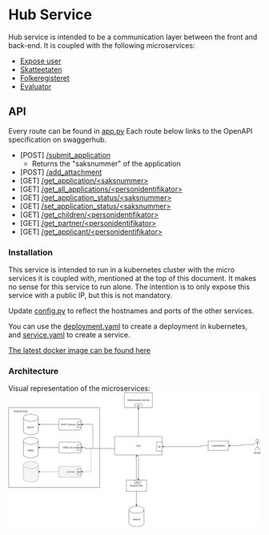 # Hub Service

Hub service is intended to be a communication layer between the front and back-end.
It is coupled with the following microservices:
* [Expose user](https://github.com/Digihelgeland-Sommercamp/exposeUser)
* [Skatteetaten](https://github.com/Digihelgeland-Sommercamp/skatteservice)
* [Folkeregisteret](https://github.com/Digihelgeland-Sommercamp/fregService)
* [Evaluator](https://github.com/Digihelgeland-Sommercamp/evaluator)

## API
Every route can be found in [app.py](https://github.com/Digihelgeland-Sommercamp/hubService/blob/main/app.py) 
Each route below links to the OpenAPI specification on swaggerhub.

* [POST] [/submit_application](https://app.swaggerhub.com/apis/Johannes-s-b/Hubservice/0.1)
  * Returns the "saksnummer" of the application
* [POST] [/add_attachment](https://app.swaggerhub.com/apis/Johannes-s-b/Hubservice/0.1)
* [GET] [/get_application/\<saksnummer>](https://app.swaggerhub.com/apis/Johannes-s-b/Hubservice/0.1)
* [GET] [/get_all_applications/\<personidentifikator>](https://app.swaggerhub.com/apis/Johannes-s-b/Hubservice/0.1)
* [GET] [/get_application_status/\<saksnummer>](https://app.swaggerhub.com/apis/Johannes-s-b/Hubservice/0.1)
* [GET] [/set_application_status/\<saksnummer>](https://app.swaggerhub.com/apis/Johannes-s-b/Hubservice/0.1)
* [GET] [/get_children/\<personidentifikator>](https://app.swaggerhub.com/apis/Johannes-s-b/Hubservice/0.1)
* [GET] [/get_partner/\<personidentifikator>](https://app.swaggerhub.com/apis/Johannes-s-b/Hubservice/0.1)
* [GET] [/get_applicant/\<personidentifikator>](https://app.swaggerhub.com/apis/Johannes-s-b/Hubservice/0.1)

### Installation
This service is intended to run in a kubernetes cluster with the micro services it is coupled with, mentioned at the top of this document. It makes no sense for this service to run alone.
The intention is to only expose this service with a public IP, but this is not mandatory.

Update [config.py](https://github.com/Digihelgeland-Sommercamp/hubService/blob/main/classFolder/config.py) to reflect the hostnames and ports of the other services.

You can use the [deployment.yaml](https://github.com/Digihelgeland-Sommercamp/hubService/blob/main/deployment.yaml) to create a deployment in kubernetes, and [service.yaml](https://github.com/Digihelgeland-Sommercamp/hubService/blob/main/service.yaml) to create a service.

[The latest docker image can be found here](https://hub.docker.com/repository/docker/johannesdigdir/hub_service)

### Architecture
Visual representation of the microservices:
![Picture of the architecture and coupling of the services](https://github.com/Altinn/summer-camp-2021/blob/main/Documentation/Architecture/Microservice%20overview.png "Picture of the architecture and coupling of the services")